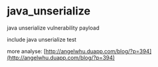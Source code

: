 # java_unserialize
java unserialize vulnerability payload  

include java unserialize test   

more analyse: [http://angelwhu.duapp.com/blog/?p=394](http://angelwhu.duapp.com/blog/?p=394)
